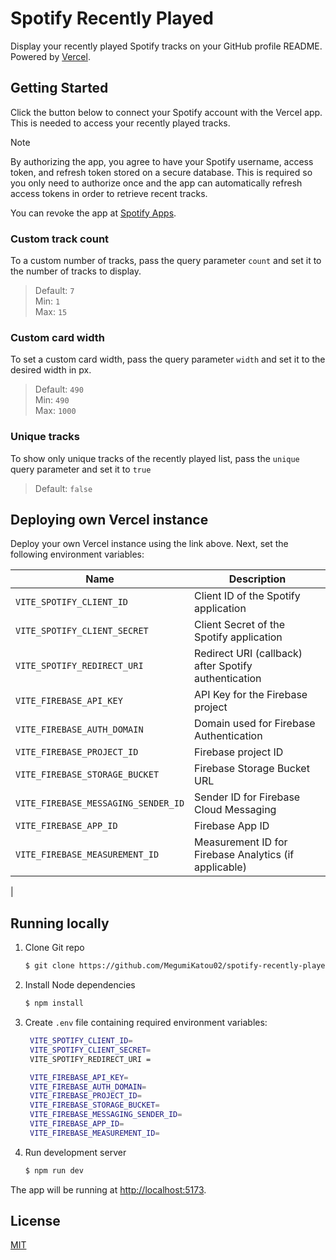 # Spotify Recently Played

Display your recently played Spotify tracks on your GitHub profile README. Powered by [Vercel](https://vercel.com).

## Getting Started

Click the button below to connect your Spotify account with the Vercel app. This is needed to access your recently played tracks.

> [!NOTE]
> By authorizing the app, you agree to have your Spotify username, access token, and refresh token stored on a secure database. This is required so you only need to authorize once and the app can automatically refresh access tokens in order to retrieve recent tracks.
>
> You can revoke the app at [Spotify Apps](https://www.spotify.com/account/apps).

### Custom track count

To a custom number of tracks, pass the query parameter `count` and set it to the number of tracks to display.

> Default: `7`\
> Min: `1`\
> Max: `15`

### Custom card width

To set a custom card width, pass the query parameter `width` and set it to the desired width in px.

> Default: `490`\
> Min: `490`\
> Max: `1000`

### Unique tracks

To show only unique tracks of the recently played list, pass the `unique` query parameter and set it to `true`

> Default: `false`

## Deploying own Vercel instance

Deploy your own Vercel instance using the link above. Next, set the following environment variables:

| Name                       | Description                                   |
| -------------------------- | --------------------------------------------- |
| `VITE_SPOTIFY_CLIENT_ID` | Client ID of the Spotify application|
| `VITE_SPOTIFY_CLIENT_SECRET`     | Client Secret of the Spotify application|
| `VITE_SPOTIFY_REDIRECT_URI`    | Redirect URI (callback) after Spotify authentication                         |
| `VITE_FIREBASE_API_KEY`            | API Key for the Firebase project|
| `VITE_FIREBASE_AUTH_DOMAIN`      | Domain used for Firebase Authentication|
| `VITE_FIREBASE_PROJECT_ID` |	Firebase project ID|
| `VITE_FIREBASE_STORAGE_BUCKET`    | Firebase Storage Bucket URL|
| `VITE_FIREBASE_MESSAGING_SENDER_ID`    | Sender ID for Firebase Cloud Messaging|
| `VITE_FIREBASE_APP_ID`               |Firebase App ID|
|`VITE_FIREBASE_MEASUREMENT_ID`|Measurement ID for Firebase Analytics (if applicable)
|

## Running locally

1. Clone Git repo
   ```sh
   $ git clone https://github.com/MegumiKatou02/spotify-recently-played.git
   ```
2. Install Node dependencies
   ```sh
   $ npm install
   ```
3. Create `.env` file containing required environment variables:
   ```sh
    VITE_SPOTIFY_CLIENT_ID=
    VITE_SPOTIFY_CLIENT_SECRET=
    VITE_SPOTIFY_REDIRECT_URI = 

    VITE_FIREBASE_API_KEY=
    VITE_FIREBASE_AUTH_DOMAIN=
    VITE_FIREBASE_PROJECT_ID=
    VITE_FIREBASE_STORAGE_BUCKET=
    VITE_FIREBASE_MESSAGING_SENDER_ID=
    VITE_FIREBASE_APP_ID=
    VITE_FIREBASE_MEASUREMENT_ID=
   ```
4. Run development server
   ```sh
   $ npm run dev
   ```

The app will be running at [http://localhost:5173](http://localhost:5173).

## License

[MIT](LICENSE)
